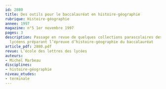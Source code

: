 ```yaml
---
id: 2880
title: Des outils pour le baccalauréat en histoire-géographie
rubrique: Histoire-géographie
annee: 1997
magazine: n°5 1er novembre 1997
pages: 3
description: Passage en revue de quelques collections parascolaires destinées aux
  lycéens préparant l’épreuve d’histoire-géographie du baccalauréat
article_pdf: 2880.pdf
revue: L’école des lettres des lycées
auteurs:
- Michel Marbeau
disciplines:
- histoire-géographie
niveau_etudes:
- terminale
---
```

